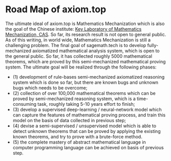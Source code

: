 <div id="body">
	<h1>Road Map of axiom.top</h1>
	<p>
		The ultimate ideal of axiom.top is Mathematics Mechanization which is
		also the goal of the Chinese institute: <a href="http://www.mmrc.iss.ac.cn/">
			Key Laboratory of Mathematics Mechanization, CAS</a>. So far, its
		research result is not open to general public. As of this writing, in
		world wide, Mathematics Mechanization is still a challenging problem.
		The final goal of sagemath.tech is to develop fully-mechanized
		axiomatized mathematical analysis system, which is open to the general
		public. So far, it has collected roughly 5000 mathematical theorems,
		which are proved by this semi-mechanized mathematical proving system.
		The ultimate goal will be realized through the following phases:
	</p>
	<ul>
		<li>(1) development of rule-bases semi-mechanized axiomatized
			reasoning system which is done so far, but there are known bugs and
			unknown bugs which needs to be overcome;</li>
		<li>(2) collection of over 100,000 mathematical theorems which can be
			proved by semi-mechanized reasoning system, which is a time-consuming
			task, roughly taking 5-10 years effort to finish;</li>
		<li>(3) develop a supervised deep-learning / neural-network model
			which can capture the features of mathematical proving process, and
			train this model on the basis of data collected in previous step;</li>
		<li>(4) devise a semi-supervised / unsupervised model which is able to
			detect unknown theorems that can be proved by applying the existing
			known theorems, and try to prove with a brute-force method.</li>
		<li>(5) the complete mastery of abstract mathematical language in
			computer programming language can be achieved on basis of previous
			step.</li>
	</ul>
</div>
